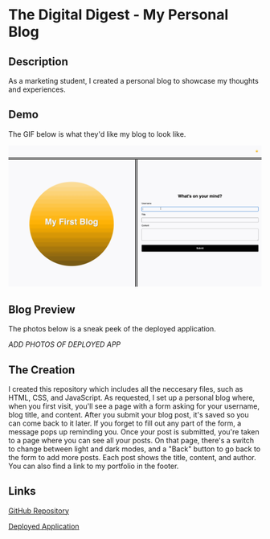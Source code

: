 # The Digital Digest - My Personal Blog

## Description

As a marketing student, I created a personal blog to showcase my thoughts and experiences.


## Demo

The GIF below is what they'd like my blog to look like.

![GIF of the Exmaple Blog](./assets/images/100-web-apis-challenge-demo.gif)

## Blog Preview

The photos below is a sneak peek of the deployed application.

*ADD PHOTOS OF DEPLOYED APP*

## The Creation

I created this repository which includes all the neccesary files, such as HTML, CSS, and JavaScript. As requested, I set up a personal blog where, when you first visit, you'll see a page with a form asking for your username, blog title, and content. After you submit your blog post, it's saved so you can come back to it later. If you forget to fill out any part of the form, a message pops up reminding you. Once your post is submitted, you're taken to a page where you can see all your posts. On that page, there's a switch to change between light and dark modes, and a "Back" button to go back to the form to add more posts. Each post shows the title, content, and author. You can also find a link to my portfolio in the footer.


## Links

[GitHub Repository](https://github.com/NatalieClinton/The-Digital-Digest-Blog)

[Deployed Application](https://natalieclinton.github.io/The-Digital-Digest-Blog/)